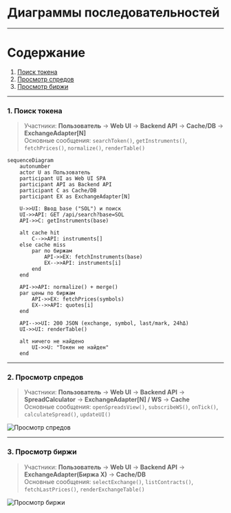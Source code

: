 # Диаграммы последовательностей

---

# Содержание
1. [Поиск токена](#1)
2. [Просмотр спредов](#2)
3. [Просмотр биржи](#3)

---

### 1. Поиск токена <a name="1"></a>

> Участники: **Пользователь** → **Web UI** → **Backend API** → **Cache/DB** → **ExchangeAdapter[N]**  
> Основные сообщения: `searchToken()`, `getInstruments()`, `fetchPrices()`, `normalize()`, `renderTable()`

```mermaid
sequenceDiagram
    autonumber
    actor U as Пользователь
    participant UI as Web UI SPA
    participant API as Backend API
    participant C as Cache/DB
    participant EX as ExchangeAdapter[N]

    U->>UI: Ввод base ("SOL") и поиск
    UI->>API: GET /api/search?base=SOL
    API->>C: getInstruments(base)

    alt cache hit
        C-->>API: instruments[]
    else cache miss
        par по биржам
            API->>EX: fetchInstruments(base)
            EX-->>API: instruments[i]
        end
    end

    API->>API: normalize() + merge()
    par цены по биржам
        API->>EX: fetchPrices(symbols)
        EX-->>API: quotes[i]
    end

    API-->>UI: 200 JSON (exchange, symbol, last/mark, 24hΔ)
    UI->>UI: renderTable()

    alt ничего не найдено
        UI->>U: "Токен не найден"
    end
```


---

### 2. Просмотр спредов <a name="2"></a>

> Участники: **Пользователь** → **Web UI** → **Backend API** → **SpreadCalculator** → **ExchangeAdapter[N] / WS** → **Cache**  
> Основные сообщения: `openSpreadsView()`, `subscribeWS()`, `onTick()`, `calculateSpread()`, `updateUI()`

![Просмотр спредов](sequence/Sequence_ViewSpreads.png)

---

### 3. Просмотр биржи <a name="3"></a>

> Участники: **Пользователь** → **Web UI** → **Backend API** → **ExchangeAdapter(Биржа X)** → **Cache/DB**  
> Основные сообщения: `selectExchange()`, `listContracts()`, `fetchLastPrices()`, `renderExchangeTable()`

![Просмотр биржи](sequence/Sequence_ViewExchange.png)
